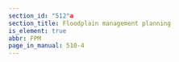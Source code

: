 ```yaml
---
section_id: "512"a
section_title: Floodplain management planning
is_element: true
abbr: FPM
page_in_manual: 510-4
---
```

